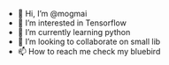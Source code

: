 - 👋 Hi, I’m @mogmai
- 👀 I’m interested in Tensorflow
- 🌱 I’m currently learning python
- 💞️ I’m looking to collaborate on small lib
- 📫 How to reach me check my bluebird 

<!---
mogmai/mogmai is a ✨ special ✨ repository because its `README.md` (this file) appears on your GitHub profile.
You can click the Preview link to take a look at your changes.
--->

